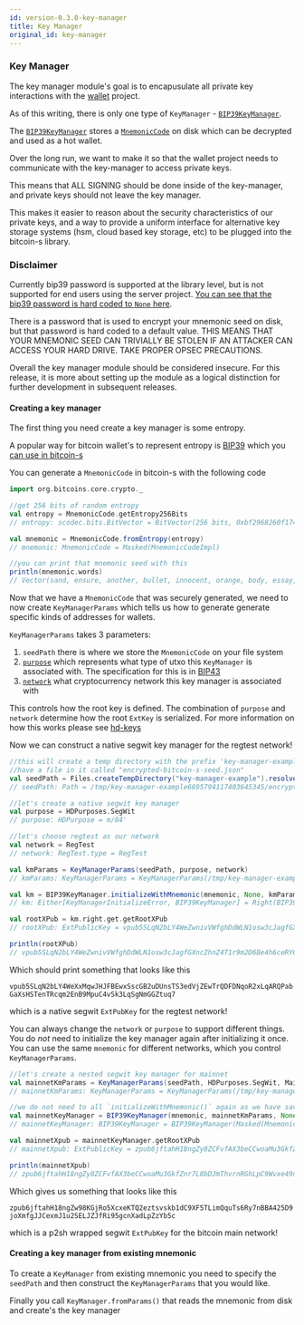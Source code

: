 ```yaml
---
id: version-0.3.0-key-manager
title: Key Manager
original_id: key-manager
---
```



### Key Manager

The key manager module's goal is to encapusulate all private key interactions with the [wallet](../wallet/wallet.md) project.

As of this writing, there is only one type of `KeyManager` - [`BIP39KeyManager`](../../key-manager/src/main/scala/org/bitcoins/keymanager/bip39/BIP39KeyManager.scala). 

The [`BIP39KeyManager`](../../key-manager/src/main/scala/org/bitcoins/keymanager/bip39/BIP39KeyManager.scala) stores a [`MnemonicCode`](../../core/src/main/scala/org/bitcoins/core/crypto/MnemonicCode.scala) on disk which can be decrypted and used as a hot wallet.
 
Over the long run, we want to make it so that the wallet project needs to communicate with the key-manager to access private keys.

This means that ALL SIGNING should be done inside of the key-manager, and private keys should not leave the key manager.

This makes it easier to reason about the security characteristics of our private keys, and a way to provide a uniform interface for alternative key storage systems (hsm, cloud based key storage, etc) to be plugged into the bitcoin-s library.

### Disclaimer 

Currently bip39 password is supported at the library level, but is not supported for end users using the server project. 
[You can see that the bip39 password is hard coded to `None` here](https://github.com/bitcoin-s/bitcoin-s/blob/e387d075b0ff2e0a0fec15788fcb48e4ddc4d9d5/app/server/src/main/scala/org/bitcoins/server/Main.scala#L53).

There is a password that is used to encrypt your mnemonic seed on disk, but that password is hard coded to a default value. 
THIS MEANS THAT YOUR MNEMONIC SEED CAN TRIVIALLY BE STOLEN IF AN ATTACKER CAN ACCESS YOUR HARD DRIVE. 
TAKE PROPER OPSEC PRECAUTIONS.

Overall the key manager module should be considered insecure. For this release, it is more about setting up the module 
as a logical distinction for further development in subsequent releases.

#### Creating a key manager

The first thing you need create a key manager is some entropy.

A popular way for bitcoin wallet's to represent entropy is [BIP39](https://github.com/bitcoin/bips/blob/master/bip-0039.mediawiki) which you [can use in bitcoin-s](../../core/src/main/scala/org/bitcoins/core/crypto/BIP39Seed.scala)

You can generate a `MnemonicCode` in bitcoin-s with the following code

```scala
import org.bitcoins.core.crypto._

//get 256 bits of random entropy
val entropy = MnemonicCode.getEntropy256Bits
// entropy: scodec.bits.BitVector = BitVector(256 bits, 0xbf2968260f174937863a69ac8e2e8f25813b5437246077b6c3f88f95ef932d76)

val mnemonic = MnemonicCode.fromEntropy(entropy)
// mnemonic: MnemonicCode = Masked(MnemonicCodeImpl)

//you can print that mnemonic seed with this
println(mnemonic.words)
// Vector(sand, ensure, another, bullet, innocent, orange, body, essay, prosper, imitate, phrase, enrich, beauty, present, symptom, metal, jeans, render, wreck, busy, galaxy, sister, remind, sort)
```

Now that we have a `MnemonicCode` that was securely generated, we need to now create `KeyManagerParams` which tells us how to generate
generate specific kinds of addresses for wallets.

`KeyManagerParams` takes 3 parameters:

1. `seedPath` there is where we store the `MnemonicCode` on your file system
2. [`purpose`](../../core/src/main/scala/org/bitcoins/core/hd/HDPurpose.scala) which represents what type of utxo this `KeyManager` is associated with. The specification for this is in [BIP43](https://github.com/bitcoin/bips/blob/master/bip-0043.mediawiki)
3. [`network`](../../core/src/main/scala/org/bitcoins/core/config/NetworkParameters.scala) what cryptocurrency network this key manager is associated with


This controls how the root key is defined. The combination of `purpose` and `network` determine how the root `ExtKey` is serialized. For more information on how this works please see [hd-keys](../core/hd-keys.md)

Now we can construct a native segwit key manager for the regtest network!

```scala
//this will create a temp directory with the prefix 'key-manager-example` that will
//have a file in it called "encrypted-bitcoin-s-seed.json"
val seedPath = Files.createTempDirectory("key-manager-example").resolve(WalletStorage.ENCRYPTED_SEED_FILE_NAME)
// seedPath: Path = /tmp/key-manager-example6695794117403645345/encrypted-bitcoin-s-seed.json

//let's create a native segwit key manager
val purpose = HDPurposes.SegWit
// purpose: HDPurpose = m/84'

//let's choose regtest as our network
val network = RegTest
// network: RegTest.type = RegTest

val kmParams = KeyManagerParams(seedPath, purpose, network)
// kmParams: KeyManagerParams = KeyManagerParams(/tmp/key-manager-example6695794117403645345/encrypted-bitcoin-s-seed.json,m/84',RegTest)

val km = BIP39KeyManager.initializeWithMnemonic(mnemonic, None, kmParams)
// km: Either[KeyManagerInitializeError, BIP39KeyManager] = Right(BIP39KeyManager(Masked(MnemonicCodeImpl),KeyManagerParams(/tmp/key-manager-example6695794117403645345/encrypted-bitcoin-s-seed.json,m/84',RegTest),None))

val rootXPub = km.right.get.getRootXPub
// rootXPub: ExtPublicKey = vpub5SLqN2bLY4WeZwnivVWfghDdWLN1osw3cJagfGXncZhnZ4T1r9m2D6Be4h6ceRY6YQR2hDLcvExdAq36cuKTKbEDDBn8CAUAjTxn5Y1o9JH

println(rootXPub)
// vpub5SLqN2bLY4WeZwnivVWfghDdWLN1osw3cJagfGXncZhnZ4T1r9m2D6Be4h6ceRY6YQR2hDLcvExdAq36cuKTKbEDDBn8CAUAjTxn5Y1o9JH
```

Which should print something that looks like this

`vpub5SLqN2bLY4WeXxMqwJHJFBEwxSscGB2uDUnsTS3edVjZEwTrQDFDNqoR2xLqARQPabGaXsHSTenTRcqm2EnB9MpuC4vSk3LqSgNmGGZtuq7`

which is a native segwit `ExtPubKey` for the regtest network!

You can always change the `network` or `purpose` to support different things. You do _not_ need to initialize the key manager
again after initializing it once. You can use the same `mnemonic` for different networks, which you control `KeyManagerParams`.

```scala
//let's create a nested segwit key manager for mainnet
val mainnetKmParams = KeyManagerParams(seedPath, HDPurposes.SegWit, MainNet)
// mainnetKmParams: KeyManagerParams = KeyManagerParams(/tmp/key-manager-example6695794117403645345/encrypted-bitcoin-s-seed.json,m/84',MainNet)

//we do not need to all `initializeWithMnemonic()` again as we have saved the seed to dis
val mainnetKeyManager = BIP39KeyManager(mnemonic, mainnetKmParams, None)
// mainnetKeyManager: BIP39KeyManager = BIP39KeyManager(Masked(MnemonicCodeImpl),KeyManagerParams(/tmp/key-manager-example6695794117403645345/encrypted-bitcoin-s-seed.json,m/84',MainNet),None)

val mainnetXpub = mainnetKeyManager.getRootXPub
// mainnetXpub: ExtPublicKey = zpub6jftahH18ngZy8ZCFvfAX3beCCwoaMu3GkfZnr7L8bDJmThvrnRGhLpC9Wvxe49nAxtFh7irktNphyVMVgyWWXxcgYZpXok7pNDMdoTT1K6

println(mainnetXpub)
// zpub6jftahH18ngZy8ZCFvfAX3beCCwoaMu3GkfZnr7L8bDJmThvrnRGhLpC9Wvxe49nAxtFh7irktNphyVMVgyWWXxcgYZpXok7pNDMdoTT1K6
```

Which gives us something that looks like this

`zpub6jftahH18ngZw98KGjRo5XcxeKTQ2eztsvskb1dC9XF5TLimQquTs6Ry7nBBA425D9joXmfgJJCexmJ1u2SELJZJfRi95gcnXadLpZzYb5c`

which is a p2sh wrapped segwit `ExtPubKey` for the bitcoin main network!

#### Creating a key manager from existing mnemonic

To create a `KeyManager` from existing mnemonic you need to specify the `seedPath` and then construct the `KeyManagerParams` that you would like.

Finally you call `KeyManager.fromParams()` that reads the mnemonic from disk and create's the key manager